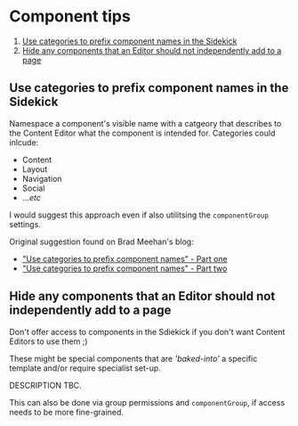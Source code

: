 # Component tips

<!-- MarkdownTOC -->

1. [Use categories to prefix component names in the Sidekick](#use-categories-to-prefix-component-names-in-the-sidekick)
1. [Hide any components that an Editor should not independently add to a page](#hide-any-components-that-an-editor-should-not-independently-add-to-a-page)

<!-- /MarkdownTOC -->

## Use categories to prefix component names in the Sidekick

Namespace a component's visible name with a catgeory that describes to the Content Editor what the component is intended for. Categories could inlcude:

-   Content
-   Layout
-   Navigation
-   Social
-   ..._etc_

I would suggest this approach even if also utilitsing the `componentGroup` settings.

Original suggestion found on Brad Meehan's blog:

-   ["Use categories to prefix component names" - Part one](https://adobeaemtherightway.wordpress.com/2014/09/08/usability-tip-use-categories-to-prefix-component-names/)
-   ["Use categories to prefix component names" - Part two](https://adobeaemtherightway.wordpress.com/2014/11/18/usability-tip-use-categories-to-prefix-component-names-part-2/)

## Hide any components that an Editor should not independently add to a page

Don't offer access to components in the Sdiekick if you don't want Content Editors to use them ;)

These might be special components that are _'baked-into'_ a specific template and/or require specialist set-up.

DESCRIPTION TBC.

This can also be done via group permissions and `componentGroup`, if access needs to be more fine-grained.

